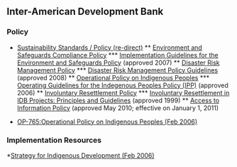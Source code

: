 ## Inter-American Development Bank

### Policy

* [Sustainability Standards / Policy (re-direct)](http://www.iadb.org/en/topics/sustainability/policies-and-initiatives,1517.html)
** [Environment and Safeguards Compliance Policy](http://www.iadb.org/document.cfm?id=665902)
*** [Implementation Guidelines for the Environment and Safeguards Policy](http://www.iadb.org/document.cfm?id=35597106) (approved 2007)
** [Disaster Risk Management Policy](http://www.iadb.org/document.cfm?id=360026)
*** [Disaster Risk Management Policy Guidelines](http://www.iadb.org/document.cfm?id=35597355) (approved 2008)
** [Operational Policy on Indigenous Peoples](http://www.iadb.org/document.cfm?id=865801)
*** [Operating Guidelines for the Indegenous Peoples Policy (IPP)](http://www.iadb.org/document.cfm?id=35598894) (approved 2006)
** [Involuntary Resettlement Policy](http://www.iadb.org/document.cfm?id=822598)
*** [Involuntary Resettlement in IDB Projects: Principles and Guidelines](http://www.iadb.org/document.cfm?id=362003) (approved 1999)
** [Access to Information Policy](http://www.iadb.org/en/about-us/information-disclosure-policy,6110.html) (approved May 2010;  effective on January 1, 2011)

* [OP-765:Operational Policy on Indigenous Peoples (Feb 2006)](http://www.iadb.org/sds/doc/ind-111PolicyE.pdf)

### Implementation Resources

*[Strategy for Indigenous Development (Feb 2006)](http://www.iadb.org/sds/doc/ind-111StrategyE.pdf)

